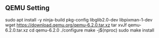 ## QEMU Setting

 sudo apt install -y ninja-build pkg-config libglib2.0-dev libpixman-1-dev
 wget https://download.qemu.org/qemu-6.2.0.tar.xz
 tar xvJf qemu-6.2.0.tar.xz
 cd qemu-6.2.0
 ./configure
 make -j$(nproc)
 sudo make install

